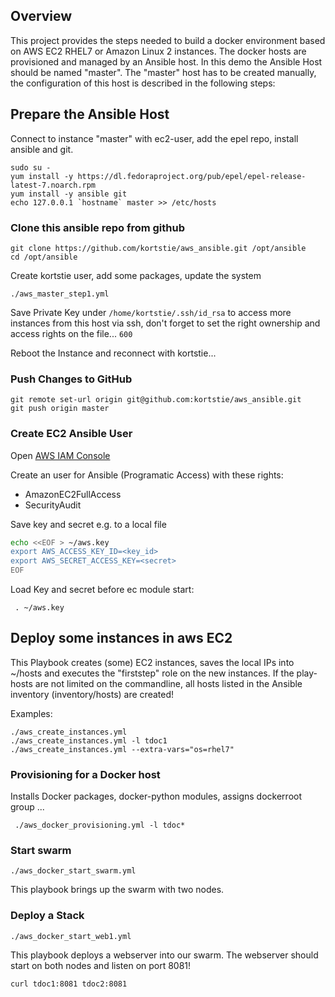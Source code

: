 ## Overview

This project provides the steps needed to build a docker environment based on AWS EC2 RHEL7 or Amazon Linux 2 instances.
The docker hosts are provisioned and managed by an Ansible host. In this demo the Ansible Host should be named "master".
The "master" host has to be created manually, the configuration of this host is described in the following steps:

## Prepare the Ansible Host

Connect to instance "master" with ec2-user, add the epel repo, install ansible and git.

    sudo su -
    yum install -y https://dl.fedoraproject.org/pub/epel/epel-release-latest-7.noarch.rpm
    yum install -y ansible git
    echo 127.0.0.1 `hostname` master >> /etc/hosts
    

### Clone this ansible repo from github

    git clone https://github.com/kortstie/aws_ansible.git /opt/ansible
    cd /opt/ansible

Create kortstie user, add some packages, update the system

    ./aws_master_step1.yml

Save Private Key under `/home/kortstie/.ssh/id_rsa` to access more instances from this host via ssh, don't
forget to set the right ownership and access rights on the file... `600`

Reboot the Instance and reconnect with kortstie...

### Push Changes to GitHub

    git remote set-url origin git@github.com:kortstie/aws_ansible.git
    git push origin master


### Create EC2 Ansible User

Open [AWS IAM Console](https://console.aws.amazon.com/iam/home?region=eu-central-1#)

Create an user for Ansible (Programatic Access) with these rights:
- AmazonEC2FullAccess
- SecurityAudit 

Save key and secret e.g. to a local file
```bash
echo <<EOF > ~/aws.key 
export AWS_ACCESS_KEY_ID=<key_id>
export AWS_SECRET_ACCESS_KEY=<secret>
EOF
```

Load Key and secret before ec module start: 

     . ~/aws.key

## Deploy some instances in aws EC2

This Playbook creates (some) EC2 instances, saves the local IPs into ~/hosts and executes the "firststep" role on the new instances.
If the play-hosts are not limited on the commandline, all hosts listed in the Ansible inventory (inventory/hosts) are created!

Examples:

    ./aws_create_instances.yml
    ./aws_create_instances.yml -l tdoc1
    ./aws_create_instances.yml --extra-vars="os=rhel7"


    
### Provisioning for a Docker host

Installs Docker packages, docker-python modules, assigns dockerroot group ...

     ./aws_docker_provisioning.yml -l tdoc*

### Start swarm

    ./aws_docker_start_swarm.yml

This playbook brings up the swarm with two nodes.

### Deploy a Stack

    ./aws_docker_start_web1.yml

This playbook deploys a webserver into our swarm.
The webserver should start on both nodes and listen on port 8081!

    curl tdoc1:8081 tdoc2:8081


